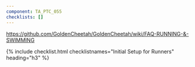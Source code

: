```yaml
---
component: TA_PTC_055
checklists: []
---
```


https://github.com/GoldenCheetah/GoldenCheetah/wiki/FAQ-RUNNING-&-SWIMMING

{% include checklist.html checklistnames="Initial Setup for Runners" heading="h3" %}
